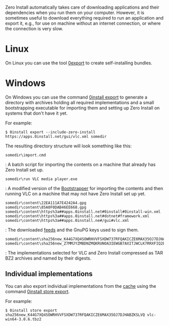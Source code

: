 Zero Install automatically takes care of downloading applications and their dependencies when you run them on your computer. However, it is sometimes useful to download everything required to run an application and export it, e.g., for use on machine without an internet connection, or where the connection is very slow.

# Linux

On Linux you can use the tool [0export](../tools/0export.md) to create self-installing bundles.

# Windows

On Windows you can use the command [0install export](cli.md#export) to generate a directory with archives holding all required implementations and a small bootstrapping executable for importing them and setting up Zero Install on systems that don't have it yet.

For example:

```shell
$ 0install export --include-zero-install https://apps.0install.net/gui/vlc.xml somedir
```

The resulting directory structure will look something like this:

```plain
somedir\import.cmd
```
: A batch script for importing the contents on a machine that already has Zero Install set up.

```plain
somedir\run VLC media player.exe
```
: A modified version of the [Bootstrapper](windows.md#bootstrapper) for importing the contents and then running VLC on a machine that may not have Zero Install set up yet.

```plain
somedir\content\22EA111A7E4242A4.gpg
somedir\content\85A0F0DAB46EE668.gpg
somedir\content\https%3a##apps.0install.net#0install#0install-win.xml
somedir\content\https%3a##apps.0install.net#dotnet#framework.xml
somedir\content\https%3a##apps.0install.ne#/gui#vlc.xml
```
: The downloaded [feeds](../specifications/feed.md) and the GnuPG keys used to sign them.

```plain
somedir\content\sha256new_K44G7XQ4SOWRHVVFSXDW737RFQAKICZE6MAX35OJ7DJHABZKSLVQ.tbz2
somedir\content\sha256new_Z7MMJYZMBDNZMQKRUNOA3IEWGB7AXITJWCLK7RRXFIQ2EVBUX5JQ.tbz2
```
: The implementations selected for VLC and Zero Install compressed as TAR BZ2 archives and named by their digests.

## Individual implementations

You can also export individual implementations from the [cache](cache.md) using the command [0install store export](cli.md#store_export).

For example:

```shell
$ 0install store export sha256new_K44G7XQ4SOWRHVVFSXDW737RFQAKICZE6MAX35OJ7DJHABZKSLVQ vlc-win64-3.0.6.tbz2
```
